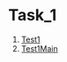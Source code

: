 # Task_1
1. [Test1](https://github.com/Bublik202/Introduction-to-Java/blob/main/Classes/Ex1/Test1.java)</br>
2. [Test1Main](https://github.com/Bublik202/Introduction-to-Java/blob/main/Classes/Ex1/Test1Main.java) </br>
